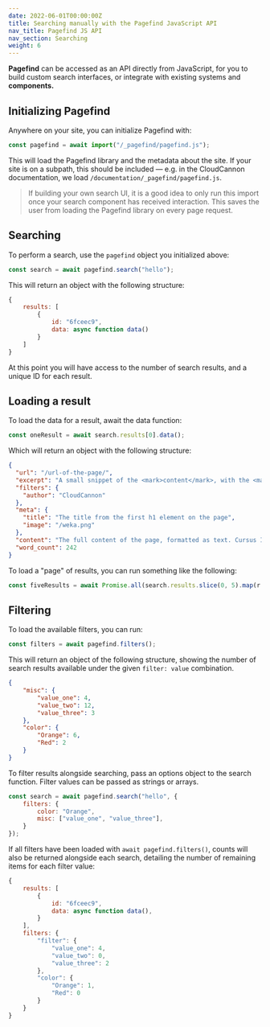 ```yaml
---
date: 2022-06-01T00:00:00Z
title: Searching manually with the Pagefind JavaScript API
nav_title: Pagefind JS API
nav_section: Searching
weight: 6
---
```

**Pagefind** can be accessed as an API directly from JavaScript, for you to build custom search interfaces, or integrate with existing systems and **components.**

## Initializing Pagefind

Anywhere on your site, you can initialize Pagefind with:

```js
const pagefind = await import("/_pagefind/pagefind.js");
```

This will load the Pagefind library and the metadata about the site. If your site is on a subpath, this should be included — e.g. in the CloudCannon documentation, we load `/documentation/_pagefind/pagefind.js`.

> If building your own search UI, it is a good idea to only run this import once your search component has received interaction. This saves the user from loading the Pagefind library on every page request.

## Searching

To perform a search, use the `pagefind` object you initialized above:

```js
const search = await pagefind.search("hello");
```

This will return an object with the following structure:

```js
{
    results: [
        {
            id: "6fceec9",
            data: async function data()
        }
    ]
}
```

At this point you will have access to the number of search results, and a unique ID for each result.

## Loading a result

To load the data for a result, await the data function:

```js
const oneResult = await search.results[0].data();
```

Which will return an object with the following structure:

```json
{
  "url": "/url-of-the-page/",
  "excerpt": "A small snippet of the <mark>content</mark>, with the <mark>search</mark> term(s) highlighted in mark elements.",
  "filters": {
    "author": "CloudCannon"
  },
  "meta": {
    "title": "The title from the first h1 element on the page",
    "image": "/weka.png"
  },
  "content": "The full content of the page, formatted as text. Cursus Ipsum Risus Ullamcorper...",
  "word_count": 242
}
```

To load a "page" of results, you can run something like the following:

```js
const fiveResults = await Promise.all(search.results.slice(0, 5).map(r => r.data()));
```

## Filtering

To load the available filters, you can run:

```js
const filters = await pagefind.filters();
```

This will return an object of the following structure, showing the number of search results available under the given `filter: value` combination.

```json
{
    "misc": {
        "value_one": 4,
        "value_two": 12,
        "value_three": 3
    },
    "color": {
        "Orange": 6,
        "Red": 2
    }
}
```

To filter results alongside searching, pass an options object to the search function. Filter values can be passed as strings or arrays.

```js
const search = await pagefind.search("hello", {
    filters: {
        color: "Orange",
        misc: ["value_one", "value_three"],
    }
});
```

If all filters have been loaded with `await pagefind.filters()`, counts will also be returned alongside each search, detailing the number of remaining items for each filter value:

```js
{
    results: [
        {
            id: "6fceec9",
            data: async function data(),
        }
    ],
    filters: {
        "filter": {
            "value_one": 4,
            "value_two": 0,
            "value_three": 2
        },
        "color": {
            "Orange": 1,
            "Red": 0
        }
    }
}
```